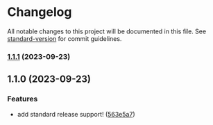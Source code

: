 # Changelog

All notable changes to this project will be documented in this file. See [standard-version](https://github.com/conventional-changelog/standard-version) for commit guidelines.

### [1.1.1](https://github.com/NuraYokai/Cal-Get/compare/v1.1.0...v1.1.1) (2023-09-23)

## 1.1.0 (2023-09-23)


### Features

*   add standard release support! ([563e5a7](https://github.com/NuraYokai/Cal-Get/commit/563e5a77cb304f7c0c6941e0a5376e5181b5f094))
